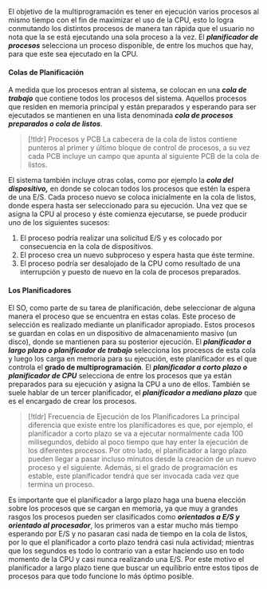 El objetivo de la multiprogramación es tener en ejecución varios procesos al mismo tiempo con el fin de maximizar el uso de la CPU, esto lo logra conmutando los distintos procesos de manera tan rápida que el usuario no nota que la se está ejecutando una sola proceso a la vez.
El ***planificador de procesos*** selecciona un proceso disponible, de entre los muchos que hay, para que este sea ejecutado en la CPU.

#### Colas de Planificación

A medida que los procesos entran al sistema, se colocan en una ***cola de trabajo*** que contiene todos los procesos del sistema. Aquellos procesos que residen en memoria principal y están preparados y esperando para ser ejecutados se mantienen en una lista denominada ***cola de procesos preparados o cola de listos***.

>[!tldr] Procesos y PCB
>La cabecera de la cola de listos contiene punteros al primer y último bloque de control de procesos, a su vez cada PCB incluye un campo que apunta al siguiente PCB de la cola de listos.

El sistema también incluye otras colas, como por ejemplo la ***cola del dispositivo,*** en donde se colocan todos los procesos que estén la espera de una E/S.
Cada proceso nuevo se coloca inicialmente en la cola de listos, donde espera hasta ser seleccionado para su ejecución. Una vez que se asigna la CPU al proceso y éste comienza ejecutarse, se puede producir uno de los siguientes sucesos:

1. El proceso podría realizar una solicitud E/S y es colocado por consecuencia en la cola de dispositivos.
2. El proceso crea un nuevo subproceso y espera hasta que éste termine.
3. El proceso podría ser desalojado de la CPU como resultado de una interrupción y puesto de nuevo en la cola de procesos preparados.

#### Los Planificadores

El SO, como parte de su tarea de planificación, debe seleccionar de alguna manera el proceso que se encuentra en estas colas. Este proceso de selección es realizado mediante un planificador apropiado.
Estos procesos se guardan en colas en un dispositivo de almacenamiento masivo (un disco), donde se mantienen para su posterior ejecución. El ***planificador a largo plazo o planificador de trabajo*** selecciona los procesos de esta cola y luego los carga en memoria para su ejecución, este planificador es el que controla el **grado de multiprogramación**. El ***planificador a corto plazo o planificador de CPU*** selecciona de entre los procesos que ya están preparados para su ejecución y asigna la CPU a uno de ellos. También se suele hablar de un tercer planificador, el ***planificador a mediano plazo*** que es el encargado de crear los procesos.

>[!tldr] Frecuencia de Ejecución de los Planificadores
>La principal diferencia que existe entre los planificadores es que, por ejemplo, el planificador a corto plazo se va a ejecutar normalmente cada 100 milisegundos, debido al poco tiempo que hay enter la ejecución de los diferentes procesos.
>Por otro lado, el planificador a largo plazo pueden llegar a pasar incluso minutos desde la creación de un nuevo proceso y el siguiente. Además, si el grado de programación es estable, este planificador tendrá que ser invocada cada vez que termina un proceso.

Es importante que el planificador a largo plazo haga una buena elección sobre los procesos que se cargan en memoria, ya que muy a grandes rasgos los procesos pueden ser clasificados como ***orientados a E/S y orientado al procesador***, los primeros van a estar mucho más tiempo esperando por E/S y no pasaran casi nada de tiempo en la cola de listos, por lo que el planificador a corto plazo tendrá casi nula actividad; mientras que los segundos es todo lo contrario van a estar haciendo uso en todo momento de la CPU y casi nunca realizando una E/S. Por este motivo el planificador a largo plazo tiene que buscar un equilibrio entre estos tipos de procesos para que todo funcione lo más óptimo posible.